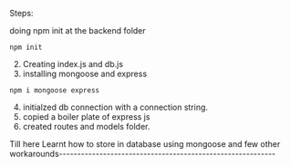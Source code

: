 Steps:

doing npm init at the backend folder

```
npm init
```

2) Creating index.js and db.js
3) installing mongoose and express

```
npm i mongoose express
```

4. initialzed db connection with a connection string.
5. copied a boiler plate of express js
6. created routes and models folder.


Till here Learnt how to store in database using mongoose and few other workarounds-----------------------------------------------------------
